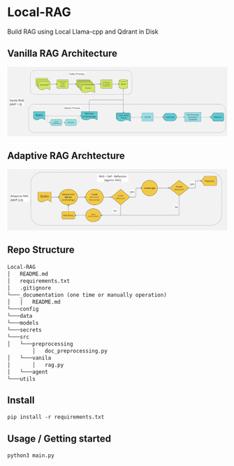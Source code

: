 # Local-RAG

Build RAG using Local Llama-cpp and Qdrant in Disk

## Vanilla RAG Architecture

![image](data/vanilla-rag.png)

## Adaptive RAG Archtecture

![image](data/adaptive-rag.png)

## Repo Structure

```
Local-RAG
│   README.md
│   requirements.txt
│   .gitignore
└───_documentation (one time or manually operation)
│   │   README.md
└───config
└───data
└───models
└───secrets
└───src
│   └───preprocessing
        │   doc_preprocessing.py
│   └───vanila
│       │   rag.py
│   └───agent
└───utils
```

## Install

```
pip install -r requirements.txt
```

## Usage / Getting started

```
python3 main.py
```
